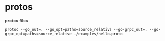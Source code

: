 # protos
protos files



```
protoc --go_out=. --go_opt=paths=source_relative --go-grpc_out=. --go-grpc_opt=paths=source_relative ./examples/hello.proto    
```